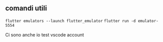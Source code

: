 ## comandi utili
`flutter emulators --launch flutter_emulator`
`flutter run -d emulator-5554`

Ci sono anche io
test vscode account